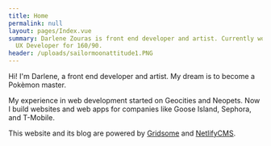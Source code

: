 ```yaml
---
title: Home
permalink: null
layout: pages/Index.vue
summary: Darlene Zouras is front end developer and artist. Currently working as
  UX Developer for 160/90.
header: /uploads/sailormoonattitude1.PNG
---
```

Hi! I'm Darlene, a front end developer and artist. My dream is to become a Pokèmon master.

My experience in web development started on Geocities and Neopets. Now I build websites and web apps for companies like Goose Island, Sephora, and T-Mobile.

This website and its blog are powered by [Gridsome](https://gridsome.org) and [NetlifyCMS](https://www.netlifycms.org).